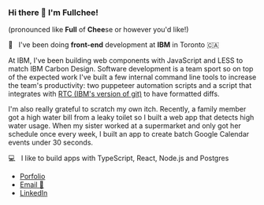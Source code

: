 ### Hi there 👋 I'm Fullchee!
(pronounced like **Full** of **Chee**se or however you'd like!)

💼 &nbsp; I've been doing **front-end** development at **IBM** in Toronto 🇨🇦

<!--
**Fullchee/Fullchee** is a ✨ _special_ ✨ repository because its `README.md` (this file) appears on your GitHub profile.

- 🔭 I’m currently working on ...
- 🌱 I’m currently learning ...
- 👯 I’m looking to collaborate on ...
- 🤔 I’m looking for help with ...
- 💬 Ask me about ...
- 📫 How to reach me: ...
- 😄 Pronouns: ...
- ⚡ Fun fact: ...
-->



At IBM, I've been building web components with JavaScript and LESS to match IBM Carbon Design. Software development is a team sport so on top of the expected work I've built a few internal command line tools to increase the team's productivity: two puppeteer automation scripts and a script that integrates with [RTC (IBM's version of git)](https://jazz.net/products/workflow-management/) to have formatted diffs.

I'm also really grateful to scratch my own itch. Recently, a family member got a high water bill from a leaky toilet so I built a web app that detects high water usage. When my sister worked at a supermarket and only got her schedule once every week, I built an app to create batch Google Calendar events under 30 seconds.

💻 &nbsp; I like to build apps with TypeScript, React, Node.js and Postgres

- [Porfolio](fullchee.com)
- [Email  :email:](mailto:fullchee@gmail.com)
- [LinkedIn](https://www.linkedin.com/in/fullchee-zhang/)

